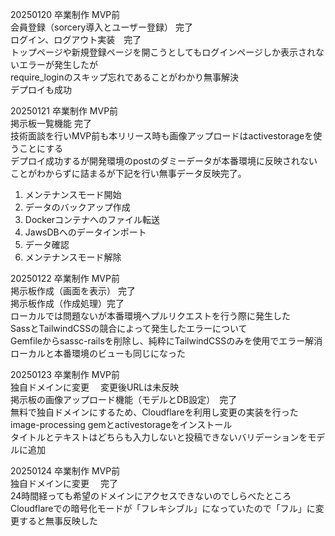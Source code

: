 20250120 卒業制作 MVP前<br>
会員登録（sorcery導入とユーザー登録） 完了<br>
ログイン、ログアウト実装　完了<br>
トップページや新規登録ページを開こうとしてもログインページしか表示されないエラーが発生したが<br>
require_loginのスキップ忘れであることがわかり無事解決<br>
デプロイも成功

20250121 卒業制作 MVP前<br>
掲示板一覧機能 完了<br>
技術面談を行いMVP前も本リリース時も画像アップロードはactivestorageを使うことにする<br>
デプロイ成功するが開発環境のpostのダミーデータが本番環境に反映されないことがわからずに詰まるが下記を行い無事データ反映完了。<br>
1. メンテナンスモード開始<br>
2. データのバックアップ作成<br>
3. Dockerコンテナへのファイル転送<br>
4. JawsDBへのデータインポート<br>
5. データ確認<br>
6. メンテナンスモード解除<br>

20250122 卒業制作 MVP前<br>
掲示板作成（画面を表示） 完了<br>
掲示板作成（作成処理）完了<br>
ローカルでは問題ないが本番環境へプルリクエストを行う際に発生した<br>
SassとTailwindCSSの競合によって発生したエラーについて<br>
Gemfileからsassc-railsを削除し、純粋にTailwindCSSのみを使用でエラー解消<br>
ローカルと本番環境のビューも同じになった<br>

20250123 卒業制作 MVP前<br>
独自ドメインに変更 　変更後URLは未反映<br>
掲示板の画像アップロード機能（モデルとDB設定）　完了<br>
無料で独自ドメインにするため、Cloudflareを利用し変更の実装を行った<br>
image-processing gemとactivestorageをインストール<br>
タイトルとテキストはどちらも入力しないと投稿できないバリデーションをモデルに追加<br>

20250124 卒業制作 MVP前<br>
独自ドメインに変更 　完了<br>
24時間経っても希望のドメインにアクセスできないのでしらべたところ<br>
Cloudflareでの暗号化モードが「フレキシブル」になっていたので「フル」に変更すると無事反映した<br>
